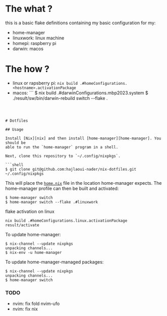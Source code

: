 # The what ?
this is a basic flake definitions containing my basic configuration for my:
- home-manager
- linuxwork: linux machine
- homepi: raspberry pi
- darwin: macos

# The how ?
- linux or rapsberry pi: `nix build .#homeConfigurations.<hostname>.activationPackage`
- macos: ```
$ nix build .#darwinConfigurations.mbp2023.system
$ ./result/sw/bin/darwin-rebuild switch --flake .
```



# Dotfiles

## Usage

Install [Nix][nix] and then install [home-manager][home-manager]. You should be
able to run the `home-manager` program in a shell.

Next, clone this repository to `~/.config/nixpkgs`.

```shell
$ git clone git@github.com:hajlaoui-nader/nix-dotfiles.git ~/.config/nixpkgs
```

This will place the [`home.nix`](home.nix) file in the location home-manager
expects. The home-manager profile can then be built and activated:

```shell
$ home-manager switch
$ home-manager switch --flake .#linuxwork
```

flake activation on linux
```shell
nix build .#homeConfigurations.linux.activationPackage
result/activate
```

To update home-manager:

```shell
$ nix-channel --update nixpkgs
unpacking channels...
$ nix-env -u home-manager
```

To update home-manager-managed packages:

```shell
$ nix-channel --update nixpkgs
unpacking channels...
$ home-manager switch
```

### TODO
- nvim: fix fold nvim-ufo
- nvim: fix nix
